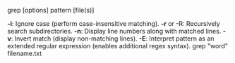 
grep [options] pattern [file(s)]

**-i**: Ignore case (perform case-insensitive matching).
**-r** or -R: Recursively search subdirectories.
**-n**: Display line numbers along with matched lines.
**-v**: Invert match (display non-matching lines).
**-E**: Interpret pattern as an extended regular expression (enables additional regex syntax).
grep "word" filename.txt
